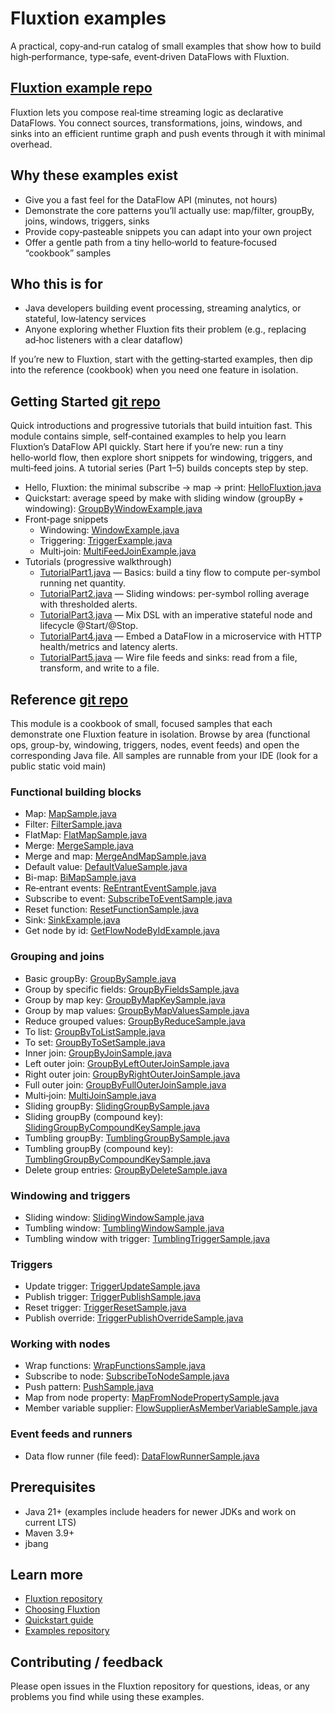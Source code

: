 # Fluxtion examples

A practical, copy‑and‑run catalog of small examples that show how to build high‑performance, type‑safe, event‑driven
DataFlows with Fluxtion.

## [Fluxtion example repo](https://github.com/telaminai/fluxtion-examples)

Fluxtion lets you compose real‑time streaming logic as declarative DataFlows. You connect sources, transformations,
joins, windows, and sinks into an efficient runtime graph and push events through it with minimal overhead.

## Why these examples exist

- Give you a fast feel for the DataFlow API (minutes, not hours)
- Demonstrate the core patterns you’ll actually use: map/filter, groupBy, joins, windows, triggers, sinks
- Provide copy‑pasteable snippets you can adapt into your own project
- Offer a gentle path from a tiny hello‑world to feature‑focused “cookbook” samples

## Who this is for

- Java developers building event processing, streaming analytics, or stateful, low‑latency services
- Anyone exploring whether Fluxtion fits their problem (e.g., replacing ad‑hoc listeners with a clear dataflow)

If you’re new to Fluxtion, start with the getting‑started examples, then dip into the reference (cookbook) when you need
one feature in isolation.

## Getting Started [git repo]({{fluxtion_example_src}}/getting-started)

Quick introductions and progressive tutorials that build intuition fast. This module contains simple,
self‑contained examples to help you learn Fluxtion’s DataFlow API quickly. Start here if
you’re new: run a tiny hello‑world flow, then explore short snippets for windowing, triggers, and multi‑feed
joins. A tutorial series (Part 1–5) builds concepts step by step.

- Hello, Fluxtion: the minimal subscribe → map →
  print: [HelloFluxtion.java]({{fluxtion_example_src}}/getting-started/src/main/java/com/telamin/fluxtion/example/HelloFluxtion.java)
- Quickstart: average speed by make with sliding window (groupBy +
  windowing): [GroupByWindowExample.java]({{fluxtion_example_src}}/getting-started/src/main/java/com/telamin/fluxtion/example/quickstart/GroupByWindowExample.java)
- Front‑page snippets
    - Windowing: [WindowExample.java]({{fluxtion_example_src}}/getting-started/src/main/java/com/telamin/fluxtion/example/frontpage/windowing/WindowExample.java)
    - Triggering: [TriggerExample.java]({{fluxtion_example_src}}/getting-started/src/main/java/com/telamin/fluxtion/example/frontpage/triggering/TriggerExample.java)
    - Multi‑join: [MultiFeedJoinExample.java]({{fluxtion_example_src}}/getting-started/src/main/java/com/telamin/fluxtion/example/frontpage/multijoin/MultiFeedJoinExample.java)
- Tutorials (progressive walkthrough)
    - [TutorialPart1.java]({{fluxtion_example_src}}/getting-started/src/main/java/com/telamin/fluxtion/example/tutorial/TutorialPart1.java) — Basics: build a tiny flow to compute per-symbol running net quantity.
    - [TutorialPart2.java]({{fluxtion_example_src}}/getting-started/src/main/java/com/telamin/fluxtion/example/tutorial/TutorialPart2.java) — Sliding windows: per-symbol rolling average with thresholded alerts.
    - [TutorialPart3.java]({{fluxtion_example_src}}/getting-started/src/main/java/com/telamin/fluxtion/example/tutorial/TutorialPart3.java) — Mix DSL with an imperative stateful node and lifecycle @Start/@Stop.
    - [TutorialPart4.java]({{fluxtion_example_src}}/getting-started/src/main/java/com/telamin/fluxtion/example/tutorial/TutorialPart4.java) — Embed a DataFlow in a microservice with HTTP health/metrics and latency alerts.
    - [TutorialPart5.java]({{fluxtion_example_src}}/getting-started/src/main/java/com/telamin/fluxtion/example/tutorial/TutorialPart5.java) — Wire file feeds and sinks: read from a file, transform, and write to a file.

## Reference [git repo]({{fluxtion_example_src}}/reference)
  This module is a cookbook of small, focused samples that each demonstrate one Fluxtion feature in isolation. Browse by
  area (functional ops, group-by, windowing, triggers, nodes, event feeds) and open the corresponding Java file. All
  samples are runnable from your IDE (look for a public static void main)

### Functional building blocks
- Map: [MapSample.java]({{fluxtion_example_src}}/reference/src/main/java/com/telamin/fluxtion/example/reference/functional/MapSample.java)
- Filter: [FilterSample.java]({{fluxtion_example_src}}/reference/src/main/java/com/telamin/fluxtion/example/reference/functional/FilterSample.java)
- FlatMap: [FlatMapSample.java]({{fluxtion_example_src}}/reference/src/main/java/com/telamin/fluxtion/example/reference/functional/FlatMapSample.java)
- Merge: [MergeSample.java]({{fluxtion_example_src}}/reference/src/main/java/com/telamin/fluxtion/example/reference/functional/MergeSample.java)
- Merge and
  map: [MergeAndMapSample.java]({{fluxtion_example_src}}/reference/src/main/java/com/telamin/fluxtion/example/reference/functional/MergeAndMapSample.java)
- Default
  value: [DefaultValueSample.java]({{fluxtion_example_src}}/reference/src/main/java/com/telamin/fluxtion/example/reference/functional/DefaultValueSample.java)
- Bi-map: [BiMapSample.java]({{fluxtion_example_src}}/reference/src/main/java/com/telamin/fluxtion/example/reference/functional/BiMapSample.java)
- Re‑entrant
  events: [ReEntrantEventSample.java]({{fluxtion_example_src}}/reference/src/main/java/com/telamin/fluxtion/example/reference/functional/ReEntrantEventSample.java)
- Subscribe to
  event: [SubscribeToEventSample.java]({{fluxtion_example_src}}/reference/src/main/java/com/telamin/fluxtion/example/reference/functional/SubscribeToEventSample.java)
- Reset
  function: [ResetFunctionSample.java]({{fluxtion_example_src}}/reference/src/main/java/com/telamin/fluxtion/example/reference/functional/ResetFunctionSample.java)
- Sink: [SinkExample.java]({{fluxtion_example_src}}/reference/src/main/java/com/telamin/fluxtion/example/reference/functional/SinkExample.java)
- Get node by
  id: [GetFlowNodeByIdExample.java]({{fluxtion_example_src}}/reference/src/main/java/com/telamin/fluxtion/example/reference/functional/GetFlowNodeByIdExample.java)

### Grouping and joins

- Basic groupBy: [GroupBySample.java]({{fluxtion_example_src}}/reference/src/main/java/com/telamin/fluxtion/example/reference/groupby/GroupBySample.java)
- Group by specific
  fields: [GroupByFieldsSample.java]({{fluxtion_example_src}}/reference/src/main/java/com/telamin/fluxtion/example/reference/groupby/GroupByFieldsSample.java)
- Group by map
  key: [GroupByMapKeySample.java]({{fluxtion_example_src}}/reference/src/main/java/com/telamin/fluxtion/example/reference/groupby/GroupByMapKeySample.java)
- Group by map
  values: [GroupByMapValuesSample.java]({{fluxtion_example_src}}/reference/src/main/java/com/telamin/fluxtion/example/reference/groupby/GroupByMapValuesSample.java)
- Reduce grouped
  values: [GroupByReduceSample.java]({{fluxtion_example_src}}/reference/src/main/java/com/telamin/fluxtion/example/reference/groupby/GroupByReduceSample.java)
- To
  list: [GroupByToListSample.java]({{fluxtion_example_src}}/reference/src/main/java/com/telamin/fluxtion/example/reference/groupby/GroupByToListSample.java)
- To
  set: [GroupByToSetSample.java]({{fluxtion_example_src}}/reference/src/main/java/com/telamin/fluxtion/example/reference/groupby/GroupByToSetSample.java)
- Inner
  join: [GroupByJoinSample.java]({{fluxtion_example_src}}/reference/src/main/java/com/telamin/fluxtion/example/reference/groupby/GroupByJoinSample.java)
- Left outer
  join: [GroupByLeftOuterJoinSample.java]({{fluxtion_example_src}}/reference/src/main/java/com/telamin/fluxtion/example/reference/groupby/GroupByLeftOuterJoinSample.java)
- Right outer
  join: [GroupByRightOuterJoinSample.java]({{fluxtion_example_src}}/reference/src/main/java/com/telamin/fluxtion/example/reference/groupby/GroupByRightOuterJoinSample.java)
- Full outer
  join: [GroupByFullOuterJoinSample.java]({{fluxtion_example_src}}/reference/src/main/java/com/telamin/fluxtion/example/reference/groupby/GroupByFullOuterJoinSample.java)
- Multi‑join: [MultiJoinSample.java]({{fluxtion_example_src}}/reference/src/main/java/com/telamin/fluxtion/example/reference/groupby/MultiJoinSample.java)
- Sliding
  groupBy: [SlidingGroupBySample.java]({{fluxtion_example_src}}/reference/src/main/java/com/telamin/fluxtion/example/reference/groupby/SlidingGroupBySample.java)
- Sliding groupBy (compound
  key): [SlidingGroupByCompoundKeySample.java]({{fluxtion_example_src}}/reference/src/main/java/com/telamin/fluxtion/example/reference/groupby/SlidingGroupByCompoundKeySample.java)
- Tumbling
  groupBy: [TumblingGroupBySample.java]({{fluxtion_example_src}}/reference/src/main/java/com/telamin/fluxtion/example/reference/groupby/TumblingGroupBySample.java)
- Tumbling groupBy (compound
  key): [TumblingGroupByCompoundKeySample.java]({{fluxtion_example_src}}/reference/src/main/java/com/telamin/fluxtion/example/reference/groupby/TumblingGroupByCompoundKeySample.java)
- Delete group
  entries: [GroupByDeleteSample.java]({{fluxtion_example_src}}/reference/src/main/java/com/telamin/fluxtion/example/reference/groupby/GroupByDeleteSample.java)

### Windowing and triggers

- Sliding
  window: [SlidingWindowSample.java]({{fluxtion_example_src}}/reference/src/main/java/com/telamin/fluxtion/example/reference/windowing/SlidingWindowSample.java)
- Tumbling
  window: [TumblingWindowSample.java]({{fluxtion_example_src}}/reference/src/main/java/com/telamin/fluxtion/example/reference/windowing/TumblingWindowSample.java)
- Tumbling window with
  trigger: [TumblingTriggerSample.java]({{fluxtion_example_src}}/reference/src/main/java/com/telamin/fluxtion/example/reference/windowing/TumblingTriggerSample.java)

### Triggers

- Update
  trigger: [TriggerUpdateSample.java]({{fluxtion_example_src}}/reference/src/main/java/com/telamin/fluxtion/example/reference/trigger/TriggerUpdateSample.java)
- Publish
  trigger: [TriggerPublishSample.java]({{fluxtion_example_src}}/reference/src/main/java/com/telamin/fluxtion/example/reference/trigger/TriggerPublishSample.java)
- Reset
  trigger: [TriggerResetSample.java]({{fluxtion_example_src}}/reference/src/main/java/com/telamin/fluxtion/example/reference/trigger/TriggerResetSample.java)
- Publish
  override: [TriggerPublishOverrideSample.java]({{fluxtion_example_src}}/reference/src/main/java/com/telamin/fluxtion/example/reference/trigger/TriggerPublishOverrideSample.java)

### Working with nodes

- Wrap functions: [WrapFunctionsSample.java]({{fluxtion_example_src}}/reference/src/main/java/com/telamin/fluxtion/example/reference/node/WrapFunctionsSample.java)
- Subscribe to node: [SubscribeToNodeSample.java]({{fluxtion_example_src}}/reference/src/main/java/com/telamin/fluxtion/example/reference/node/SubscribeToNodeSample.java)
- Push pattern: [PushSample.java]({{fluxtion_example_src}}/reference/src/main/java/com/telamin/fluxtion/example/reference/node/PushSample.java)
- Map from node property: [MapFromNodePropertySample.java]({{fluxtion_example_src}}/reference/src/main/java/com/telamin/fluxtion/example/reference/node/MapNodeSupplierSample.java)
- Member variable supplier: [FlowSupplierAsMemberVariableSample.java]({{fluxtion_example_src}}/reference/src/main/java/com/telamin/fluxtion/example/reference/node/FlowSupplierAsMemberVariableSample.java)

### Event feeds and runners

- Data flow runner (file
  feed): [DataFlowRunnerSample.java]({{fluxtion_example_src}}/reference/src/main/java/com/telamin/fluxtion/example/reference/eventfeed/DataFlowRunnerSample.java)

## Prerequisites

- Java 21+ (examples include headers for newer JDKs and work on current LTS)
- Maven 3.9+
- jbang 

## Learn more

- [Fluxtion repository](https://github.com/telaminai/fluxtion)
- [Choosing Fluxtion](../home/choosing-fluxtion.md)
- [Quickstart guide](../getting-started/quickstart.md)
- [Examples repository](https://github.com/telaminai/fluxtion-examples)

## Contributing / feedback

Please open issues in the Fluxtion repository for questions, ideas, or any problems you find while using these examples.
